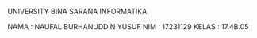 UNIVERSITY BINA SARANA INFORMATIKA

NAMA : NAUFAL BURHANUDDIN YUSUF
NIM : 17231129
KELAS : 17.4B.05
